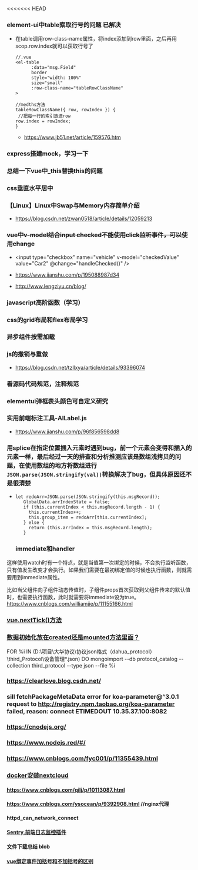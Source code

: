 <<<<<<< HEAD
<!--
 * @Descripttion: 
 * @version: 
 * @Author: leung
 * @Date: 2020-08-18 15:24:45
 * @LastEditors: Frank
 * @LastEditTime: 2020-11-05 09:02:31
-->
### element-ui中table索取行号的问题 ~~已解决~~
- 在table调用row-class-name属性，将index添加到row里面，之后再用scop.row.index就可以获取行号了

    ```
    //.vue
    <el-table
          :data="msg.Field"
          border
          style="width: 100%"
          size="small"
          :row-class-name="tableRowClassName"
    >

    //medths方法
    tableRowClassName({ row, rowIndex }) {
     //把每一行的索引放进row
    row.index = rowIndex;
    }
    ```


    - https://www.jb51.net/article/159576.htm
### express搭建mock，学习一下

### 总结一下vue中_this替换this的问题
### css垂直水平居中
### 【Linux】Linux中Swap与Memory内存简单介绍
- https://blog.csdn.net/zwan0518/article/details/12059213
### ~~vue中v-model结合input checked不能使用click监听事件，可以使用change~~
- <input type="checkbox" name="vehicle" v-model="checkedValue"  value="Car2"  @change="handleChecked()" />
- https://www.jianshu.com/p/195088987d34

- http://www.lengziyu.cn/blog/
### javascript高阶函数（学习）
### css的grid布局和flex布局学习
### 异步组件按需加载
### js的撤销与重做
- https://blog.csdn.net/tzllxya/article/details/93396074
### 看源码代码规范，注释规范
### elementui弹框表头颜色可自定义研究

### 实用前端标注工具-AILabel.js
- https://www.jianshu.com/p/96f856598dd8

### 用splice在指定位置插入元素时遇到bug，前一个元素会变得和插入的元素一样，最后经过一天的排查和分析推测应该是数组浅拷贝的问题，在使用数组的地方将数组进行`JSON.parse(JSON.stringify(val))`转换解决了bug，但具体原因还不是很清楚
-  ```
   let redoArr=JSON.parse(JSON.stringify(this.msgRecord));
      GlobalData.arrIndexState = false;
      if (this.currentIndex < this.msgRecord.length - 1) {
        this.currentIndex++;
        this.group_item = redoArr[this.currentIndex];
      } else {
        return (this.arrIndex = this.msgRecord.length);
      }
   ```



   ### immediate和handler
这样使用watch时有一个特点，就是当值第一次绑定的时候，不会执行监听函数，只有值发生改变才会执行。如果我们需要在最初绑定值的时候也执行函数，则就需要用到immediate属性。

比如当父组件向子组件动态传值时，子组件props首次获取到父组件传来的默认值时，也需要执行函数，此时就需要将immediate设为true。https://www.cnblogs.com/williamjie/p/11155166.html


### [vue.nextTick()方法](https://blog.csdn.net/zhouzuoluo/article/details/84752280)
### [数据初始化放在created还是mounted方法里面？](https://www.cnblogs.com/lvonve/p/11250178.html)
FOR %i IN (D:\项目\大华协议\协议json格式（dahua_protocol）\third_Protocol\设备管理\*.json) DO mongoimport --db protocol_catalog --collection third_protocol --type json --file %i
### https://clearlove.blog.csdn.net/



###  sill fetchPackageMetaData error for koa-parameter@^3.0.1 request to http://registry.npm.taobao.org/koa-parameter failed, reason: connect ETIMEDOUT 10.35.37.100:8082

### https://cnodejs.org/
### https://www.nodejs.red/#/

### https://www.cnblogs.com/fyc001/p/11355439.html


### [docker安装nextcloud](https://www.cnblogs.com/Timesi/archive/2018/09/21/9688463.html)


#### https://www.cnblogs.com/qilj/p/10113087.html
#### https://www.cnblogs.com/ysocean/p/9392908.html   //nginx代理
#### httpd_can_network_connect
#### [Sentry,前端日志监控插件](https://blog.calabash.top/Calabash/articles/5dd4b147d5cac700117dfbe2)
#### 文件下载总结 blob
#### [vue绑定事件加括号和不加括号的区别](https://www.zhuyuntao.cn/vue%E4%B8%AD%E7%BB%91%E5%AE%9A%E4%BA%8B%E4%BB%B6%E7%9A%84%E6%8B%AC%E5%8F%B7%E9%97%AE%E9%A2%98)
